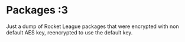 # Packages :3 
Just a dump of Rocket League packages that were encrypted with non default AES key, reencrypted to use the default key.
